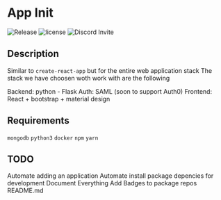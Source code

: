 # App Init
![Release](https://img.shields.io/github/v/release/app-init/app-init?style=for-the-badge) ![license](https://img.shields.io/github/license/app-init/app-init?style=for-the-badge) ![Discord Invite](https://img.shields.io/discord/454707920668721173?style=for-the-badge)

## Description
Similar to `create-react-app` but for the entire web application stack
The stack we have choosen woth work with are the following

Backend: python - Flask
Auth: SAML (soon to support Auth0)
Frontend: React + bootstrap + material design

## Requirements
`mongodb`
`python3`
`docker`
`npm`
`yarn`

## TODO
Automate adding an application
Automate install package depencies for development
Document Everything
Add Badges to package repos README.md
